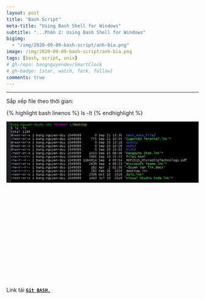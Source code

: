 ```yaml
---
layout: post
title: "Bash Script"
meta-title: "Using Bash Shell for Windows"
subtitle: "...Phần 2: Using Bash Shell for Windows"
bigimg:
  - "/img/2020-09-09-bash-script/anh-bia.png"
image: /img/2020-09-09-bash-script/anh-bia.png
tags: [bash, script, unix]
# gh-repo: bangnguyendev/SmartClock
# gh-badge: [star, watch, fork, follow]
comments: true
---
```

----------------------------------------------------------------------------

Sắp xếp file theo thời gian:

{% highlight bash linenos %}
ls -lt
{% endhighlight %}

<div class="post-img-post">
    <img src="/img/2020-09-09-bash-script-2/lenh_ls_lt.png">
</div>

<svg viewBox="0 0 600 300">

  <!-- Symbol -->
  <symbol id="s-text">
    <text text-anchor="middle"
          x="50%" y="50%" dy=".35em">
      Text
    </text>
  </symbol>  

  <!-- Duplicate symbols -->
  <use xlink:href="#s-text" class="text"
       ></use>
  <use xlink:href="#s-text" class="text"
       ></use>
  <use xlink:href="#s-text" class="text"
       ></use>
  <use xlink:href="#s-text" class="text"
       ></use>
  <use xlink:href="#s-text" class="text"
       ></use>

</svg>

Link tải [**`Git BASH.`**](https://git-scm.com/)